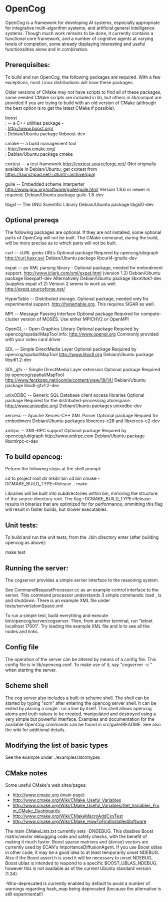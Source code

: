 
OpenCog
=======

OpenCog is a framework for developing AI systems, especially appropriate
for integrative multi-algorithm systems, and artificial general intelligence
systems.  Though much work remains to be done,
it currently contains a functional core framework, and a number of
cognitive agents at varying levels of completion, some already displaying
interesting and useful functionalities alone and in combination.

Prerequisites:
--------------
To build and run OpenCog, the following packages are required. With a
few exceptions, most Linux distributions will have these packages.

Older versions of CMake may not have scripts to find all of these packages,
some needed CMake scripts are included in lib, but others in lib/compat are
provided if you are trying to build with an old version of CMake (although the
best option is to get the latest CMake if possible).

boost       
:           -- a C++ utilities package -  
:              http://www.boost.org/  
:              Debian/Ubuntu package libboost-dev

cmake     -- a build management tool  
:              http://www.cmake.org/  
:              Debian/Ubuntu package cmake

cxxtest     -- a test framework
               http://cxxtest.sourceforge.net/
               (Not originally available in Debian/Ubuntu; get cxxtest 
               from https://launchpad.net/~dhart/+archive/ppa)

guile       -- Embedded scheme interperter
               http://www.gnu.org/software/guile/guile.html
               Version 1.8.6 or newer is required.
               Debian/Ubuntu package guile-1.8-dev

libgsl      -- The GNU Scientific Library
               Debian/Ubuntu package libgsl0-dev

Optional prereqs
----------------
The following packages are optional. If they are not installed, some
optional parts of OpenCog will not be built.  The CMake command, during
the build, will be more precise as to which parts will not be built.

curl        -- cURL groks URLs
               Optional package
               Required by opencog/ubigraph
               http://curl.haxx.se/
               Debian/Ubuntu package libcurl4-gnutls-dev

expat       -- an XML parsing library - 
               Optional package, needed for embodiment support.
               http://www.jclark.com/xml/expat.html (version 1.2)
               Debian/Ubuntu package libexpat1-dev
               Alternatively Debian/Ubuntu package libxmltok1-dev 
               (supplies expat v1.2) Version 2 seems to work as well.  
               http://expat.sourceforge.net/

HyperTable  -- Distributed storage.
               Optional package, needed only for experimental support.
               http://hypertable.org.
               This requires SIGAR as well. 

MPI         -- Message Passing Interface
               Optional package
               Required for compute-cluster version of MOSES.
               Use either MPICHV2 or OpenMPI

OpenGL      -- Open Graphics Library
               Optional package
               Required by opencog/spatial/MapTool
               info: http://www.opengl.org
               Commonly provided with your video card driver

SDL         -- Simple DirectMedia Layer
               Optional package
               Required by opencog/spatial/MapTool
               http://www.libsdl.org
               Debian/Ubuntu package libsdl1.2-dev

SDL_gfx     -- Simple DirectMedia Layer extension
               Optional package
               Required by opencog/spatial/MapTool
               http://www.ferzkopp.net/joomla/content/view/19/14/
               Debian/Ubuntu package libsdl-gfx1.2-dev

unixODBC    -- Generic SQL Database client access libraries
               Optional package
               Required for the distributed-processing atomspace.
               http://www.unixodbc.org/
               Debian/Ubuntu packages unixodbc-dev

xercesc     -- Apache Xerces-C++ XML Parser
               Optional package
               Requied for embodiment
               Debian/Ubuntu packages libxerces-c28 and libxerces-c2-dev
 
xmlrpc      -- XML-RPC support
               Optional package
               Required by opencog/ubigraph
               http://www.xmlrpc.com
               Debian/Ubuntu package libxmlrpc-c-dev


To build opencog:
-----------------
Peform the following steps at the shell prompt:

   cd to project root dir
   mkdir bin
   cd bin
   cmake -DCMAKE_BUILD_TYPE=Release ..
   make

Libraries will be built into subdirectories within bin, mirroring the
structure of the source directory root. The flag -DCMAKE_BUILD_TYPE=Release
results in binaries that are optimized for for performance; ommitting 
this flag will result in faster builds, but slower executables.


Unit tests:
-----------
To build and run the unit tests, from the ./bin directory enter (after
building opencog as above): 

   make test


Running the server:
-------------------
The cogserver provides a simple server interface to the reasoning
system.

See CommandRequestProcessor.cc as an example control interface to
the server.  This command processor understands 3 simple commands:
load <xml file name>, ls and shutdown. There is an example XML file
under tests/server/atomSpace.xml

To run a simple test, build everything and execute
bin/opencog/server/cogserver. Then, from another terminal, run
"telnet localhost 17001". Try loading the example XML file and ls
to see all the nodes and links.


Config file
-----------
The operation of the server can be altered by means of a config file.
This config file is in lib/opencog.conf. To make use of it, say 
"cogserver -c <config-filename>" when starting the server.


Scheme shell
------------
The cog server also includes a built-in scheme shell. The shell can be
started by typing "scm" after entering the opencog server shell. It can
be exited by placing a single . on a line by itself.  This shell allows
opencog atoms and truth values to be created, manipulated and destroyed
using a very simple but powerful interface.  Examples and documentation
for the available OpenCog commands can be found in src/guile/README.
See also the wiki for additional details.


Modifying the list of basic types
---------------------------------
See the example under ./examples/atomtypes
 

CMake notes
-----------
Some useful CMake's web sites/pages: 

 - http://www.cmake.org (main page) 
 - http://www.cmake.org/Wiki/CMake_Useful_Variables 
 - http://www.cmake.org/Wiki/CMake_Useful_Variables/Get_Variables_From_CMake_Dashboards
 - http://www.cmake.org/Wiki/CMakeMacroAddCxxTest
 - http://www.cmake.org/Wiki/CMake_HowToFindInstalledSoftware


The main CMakeLists.txt currently sets -DNDEBUG. This disables Boost
matrix/vector debugging code and safety checks, with the benefit of
making it much faster. Boost sparse matrixes and (dense) vectors are
currently used by ECAN's ImportanceDiffusionAgent. If you use Boost
ublas in other code, it may be a good idea to at least temporarily
unset NDEBUG. Also if the Boost assert.h is used it will be necessary
to unset NDEBUG. Boost ublas is intended to respond to a specific 
BOOST_UBLAS_NDEBUG, however this is not available as of the current
Ubuntu standard version (1.34).

-Wno-deprecated is currently enabled by default to avoid a number of
warnings regarding hash_map being deprecated (because the alternative
is still experimental!)


